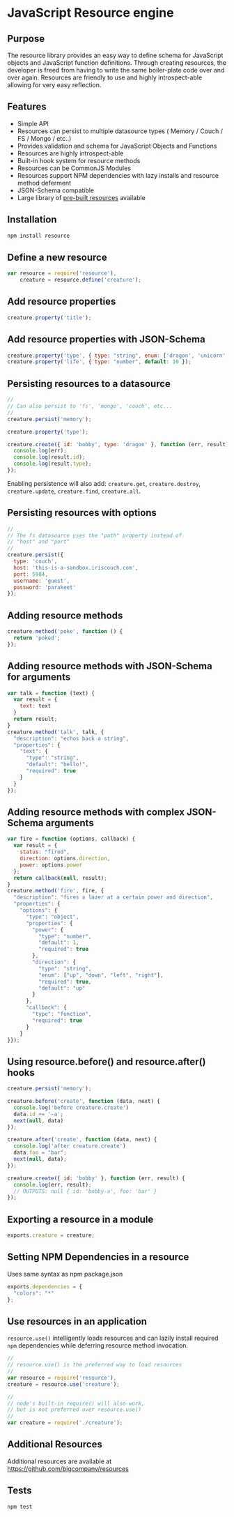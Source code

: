 # JavaScript Resource engine

## Purpose

The resource library provides an easy way to define schema for JavaScript objects and JavaScript function definitions. Through creating resources, the developer is freed from having to write the same boiler-plate code over and over again. Resources are friendly to use and highly introspect-able allowing for very easy reflection.

## Features

 - Simple API
 - Resources can persist to multiple datasource types ( Memory / Couch / FS / Mongo / etc..)
 - Provides validation and schema for JavaScript Objects and Functions
 - Resources are highly introspect-able
 - Built-in hook system for resource methods
 - Resources can be CommonJS Modules
 - Resources support NPM dependencies with lazy installs and resource method deferment
 - JSON-Schema compatible
 - Large library of [pre-built resources](http://github.com/bigcompany/resources) available

## Installation

```bash
npm install resource
```

## Define a new resource
```js
var resource = require('resource'),
    creature = resource.define('creature');
```

## Add resource properties

```js
creature.property('title');
```

## Add resource properties with JSON-Schema

```js
creature.property('type', { type: "string", enum: ['dragon', 'unicorn', 'pony'], default: "dragon"});
creature.property('life', { type: "number", default: 10 });
```

## Persisting resources to a datasource

```js
//
// Can also persist to 'fs', 'mongo', 'couch', etc...
//
creature.persist('memory');

creature.property('type');

creature.create({ id: 'bobby', type: 'dragon' }, function (err, result) {
  console.log(err);
  console.log(result.id);
  console.log(result.type);
});
```
Enabling persistence will also add: `creature.get`, `creature.destroy`, `creature.update`, `creature.find`, `creature.all`.

## Persisting resources with options

```js
//
// The fs datasource uses the "path" property instead of
// "host" and "port"
//
creature.persist({
  type: 'couch',
  host: 'this-is-a-sandbox.iriscouch.com',
  port: 5984,
  username: 'guest',
  password: 'parakeet'
});
```

## Adding resource methods

```js
creature.method('poke', function () {
  return 'poked';
});
```

## Adding resource methods with JSON-Schema for arguments

```js
var talk = function (text) {
  var result = {
    text: text
  }
  return result;
}
creature.method('talk', talk, {
  "description": "echos back a string",
  "properties": {
    "text": {
      "type": "string",
      "default": "hello!",
      "required": true
    }
  }
});
```

## Adding resource methods with complex JSON-Schema arguments

```js
var fire = function (options, callback) {
  var result = {
    status: "fired",
    direction: options.direction,
    power: options.power
  };
  return callback(null, result);
}
creature.method('fire', fire, { 
  "description": "fires a lazer at a certain power and direction",
  "properties": {
    "options": {
      "type": "object",
      "properties": {
        "power": {
          "type": "number",
          "default": 1,
          "required": true
        },
        "direction": {
          "type": "string",
          "enum": ["up", "down", "left", "right"],
          "required": true,
          "default": "up"
        }
      },
      "callback": {
        "type": "function",
        "required": true
      }
    }
}});
```

## Using resource.before() and resource.after() hooks

```js
creature.persist('memory');

creature.before('create', function (data, next) {
  console.log('before creature.create')
  data.id += '-a';
  next(null, data)
});

creature.after('create', function (data, next) {
  console.log('after creature.create')
  data.foo = "bar";
  next(null, data);
});

creature.create({ id: 'bobby' }, function (err, result) {
  console.log(err, result);
  // OUTPUTS: null { id: 'bobby-a', foo: 'bar' }
});
```

## Exporting a resource in a module

```js
exports.creature = creature;
```

## Setting NPM Dependencies in a resource

Uses same syntax as npm package.json

```js
exports.dependencies = {
  "colors": "*"
};
```

## Use resources in an application

`resource.use()` intelligently loads resources and can lazily install required `npm` dependencies while deferring resource method invocation.

```js
//
// resource.use() is the preferred way to load resources
//
var resource = require('resource'),
creature = resource.use('creature');
```

```js
//
// node's built-in require() will also work,
// but is not preferred over resource.use()
//
var creature = require('./creature');
```

## Additional Resources

Additional resources are available at https://github.com/bigcompany/resources

## Tests

```
npm test
```